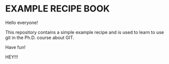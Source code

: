 # EXAMPLE RECIPE BOOK

Hello everyone! 

This repository contains a simple example recipe and is used to learn to use git in the Ph.D. course about GIT.

Have fun!

HEY!!!
